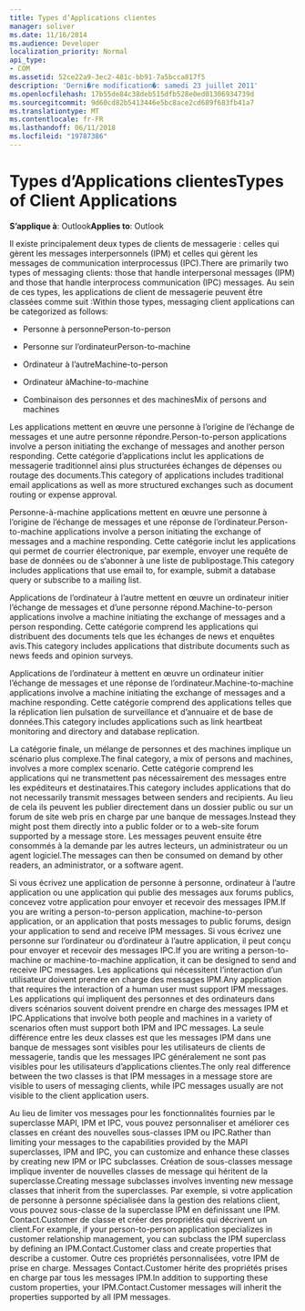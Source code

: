 ```yaml
---
title: Types d’Applications clientes
manager: soliver
ms.date: 11/16/2014
ms.audience: Developer
localization_priority: Normal
api_type:
- COM
ms.assetid: 52ce22a9-3ec2-481c-bb91-7a5bcca817f5
description: 'Derni�re modification�: samedi 23 juillet 2011'
ms.openlocfilehash: 17b55de84c38deb515dfb528e0ed01306934739d
ms.sourcegitcommit: 9d60cd82b5413446e5bc8ace2cd689f683fb41a7
ms.translationtype: MT
ms.contentlocale: fr-FR
ms.lasthandoff: 06/11/2018
ms.locfileid: "19787386"
---
```

# <a name="types-of-client-applications"></a><span data-ttu-id="8f404-103">Types d’Applications clientes</span><span class="sxs-lookup"><span data-stu-id="8f404-103">Types of Client Applications</span></span>

  
  
<span data-ttu-id="8f404-104">**S’applique à**: Outlook</span><span class="sxs-lookup"><span data-stu-id="8f404-104">**Applies to**: Outlook</span></span> 
  
<span data-ttu-id="8f404-105">Il existe principalement deux types de clients de messagerie : celles qui gèrent les messages interpersonnels (IPM) et celles qui gèrent les messages de communication interprocessus (IPC).</span><span class="sxs-lookup"><span data-stu-id="8f404-105">There are primarily two types of messaging clients: those that handle interpersonal messages (IPM) and those that handle interprocess communication (IPC) messages.</span></span> <span data-ttu-id="8f404-106">Au sein de ces types, les applications de client de messagerie peuvent être classées comme suit :</span><span class="sxs-lookup"><span data-stu-id="8f404-106">Within those types, messaging client applications can be categorized as follows:</span></span>
  
- <span data-ttu-id="8f404-107">Personne à personne</span><span class="sxs-lookup"><span data-stu-id="8f404-107">Person-to-person</span></span>
    
- <span data-ttu-id="8f404-108">Personne sur l’ordinateur</span><span class="sxs-lookup"><span data-stu-id="8f404-108">Person-to-machine</span></span>
    
- <span data-ttu-id="8f404-109">Ordinateur à l’autre</span><span class="sxs-lookup"><span data-stu-id="8f404-109">Machine-to-person</span></span>
    
- <span data-ttu-id="8f404-110">Ordinateur à</span><span class="sxs-lookup"><span data-stu-id="8f404-110">Machine-to-machine</span></span>
    
- <span data-ttu-id="8f404-111">Combinaison des personnes et des machines</span><span class="sxs-lookup"><span data-stu-id="8f404-111">Mix of persons and machines</span></span>
    
<span data-ttu-id="8f404-112">Les applications mettent en œuvre une personne à l’origine de l’échange de messages et une autre personne répondre.</span><span class="sxs-lookup"><span data-stu-id="8f404-112">Person-to-person applications involve a person initiating the exchange of messages and another person responding.</span></span> <span data-ttu-id="8f404-113">Cette catégorie d’applications inclut les applications de messagerie traditionnel ainsi plus structurées échanges de dépenses ou routage des documents.</span><span class="sxs-lookup"><span data-stu-id="8f404-113">This category of applications includes traditional email applications as well as more structured exchanges such as document routing or expense approval.</span></span>
  
<span data-ttu-id="8f404-114">Personne-à-machine applications mettent en œuvre une personne à l’origine de l’échange de messages et une réponse de l’ordinateur.</span><span class="sxs-lookup"><span data-stu-id="8f404-114">Person-to-machine applications involve a person initiating the exchange of messages and a machine responding.</span></span> <span data-ttu-id="8f404-115">Cette catégorie inclut les applications qui permet de courrier électronique, par exemple, envoyer une requête de base de données ou de s’abonner à une liste de publipostage.</span><span class="sxs-lookup"><span data-stu-id="8f404-115">This category includes applications that use email to, for example, submit a database query or subscribe to a mailing list.</span></span>
  
<span data-ttu-id="8f404-116">Applications de l’ordinateur à l’autre mettent en œuvre un ordinateur initier l’échange de messages et d’une personne répond.</span><span class="sxs-lookup"><span data-stu-id="8f404-116">Machine-to-person applications involve a machine initiating the exchange of messages and a person responding.</span></span> <span data-ttu-id="8f404-117">Cette catégorie comprend les applications qui distribuent des documents tels que les échanges de news et enquêtes avis.</span><span class="sxs-lookup"><span data-stu-id="8f404-117">This category includes applications that distribute documents such as news feeds and opinion surveys.</span></span>
  
<span data-ttu-id="8f404-118">Applications de l’ordinateur à mettent en œuvre un ordinateur initier l’échange de messages et une réponse de l’ordinateur.</span><span class="sxs-lookup"><span data-stu-id="8f404-118">Machine-to-machine applications involve a machine initiating the exchange of messages and a machine responding.</span></span> <span data-ttu-id="8f404-119">Cette catégorie comprend des applications telles que la réplication lien pulsation de surveillance et d’annuaire et de base de données.</span><span class="sxs-lookup"><span data-stu-id="8f404-119">This category includes applications such as link heartbeat monitoring and directory and database replication.</span></span>
  
<span data-ttu-id="8f404-120">La catégorie finale, un mélange de personnes et des machines implique un scénario plus complexe.</span><span class="sxs-lookup"><span data-stu-id="8f404-120">The final category, a mix of persons and machines, involves a more complex scenario.</span></span> <span data-ttu-id="8f404-121">Cette catégorie comprend les applications qui ne transmettent pas nécessairement des messages entre les expéditeurs et destinataires.</span><span class="sxs-lookup"><span data-stu-id="8f404-121">This category includes applications that do not necessarily transmit messages between senders and recipients.</span></span> <span data-ttu-id="8f404-122">Au lieu de cela ils peuvent les publier directement dans un dossier public ou sur un forum de site web pris en charge par une banque de messages.</span><span class="sxs-lookup"><span data-stu-id="8f404-122">Instead they might post them directly into a public folder or to a web-site forum supported by a message store.</span></span> <span data-ttu-id="8f404-123">Les messages peuvent ensuite être consommés à la demande par les autres lecteurs, un administrateur ou un agent logiciel.</span><span class="sxs-lookup"><span data-stu-id="8f404-123">The messages can then be consumed on demand by other readers, an administrator, or a software agent.</span></span>
  
<span data-ttu-id="8f404-124">Si vous écrivez une application de personne à personne, ordinateur à l’autre application ou une application qui publie des messages aux forums publics, concevez votre application pour envoyer et recevoir des messages IPM.</span><span class="sxs-lookup"><span data-stu-id="8f404-124">If you are writing a person-to-person application, machine-to-person application, or an application that posts messages to public forums, design your application to send and receive IPM messages.</span></span> <span data-ttu-id="8f404-125">Si vous écrivez une personne sur l’ordinateur ou d’ordinateur à l’autre application, il peut conçu pour envoyer et recevoir des messages IPC.</span><span class="sxs-lookup"><span data-stu-id="8f404-125">If you are writing a person-to-machine or machine-to-machine application, it can be designed to send and receive IPC messages.</span></span> <span data-ttu-id="8f404-126">Les applications qui nécessitent l’interaction d’un utilisateur doivent prendre en charge des messages IPM.</span><span class="sxs-lookup"><span data-stu-id="8f404-126">Any application that requires the interaction of a human user must support IPM messages.</span></span> <span data-ttu-id="8f404-127">Les applications qui impliquent des personnes et des ordinateurs dans divers scénarios souvent doivent prendre en charge des messages IPM et IPC.</span><span class="sxs-lookup"><span data-stu-id="8f404-127">Applications that involve both people and machines in a variety of scenarios often must support both IPM and IPC messages.</span></span> <span data-ttu-id="8f404-128">La seule différence entre les deux classes est que les messages IPM dans une banque de messages sont visibles pour les utilisateurs de clients de messagerie, tandis que les messages IPC généralement ne sont pas visibles pour les utilisateurs d’applications clientes.</span><span class="sxs-lookup"><span data-stu-id="8f404-128">The only real difference between the two classes is that IPM messages in a message store are visible to users of messaging clients, while IPC messages usually are not visible to the client application users.</span></span> 
  
<span data-ttu-id="8f404-129">Au lieu de limiter vos messages pour les fonctionnalités fournies par le superclasse MAPI, IPM et IPC, vous pouvez personnaliser et améliorer ces classes en créant des nouvelles sous-classes IPM ou IPC.</span><span class="sxs-lookup"><span data-stu-id="8f404-129">Rather than limiting your messages to the capabilities provided by the MAPI superclasses, IPM and IPC, you can customize and enhance these classes by creating new IPM or IPC subclasses.</span></span> <span data-ttu-id="8f404-130">Création de sous-classes message implique inventer de nouvelles classes de message qui héritent de la superclasse.</span><span class="sxs-lookup"><span data-stu-id="8f404-130">Creating message subclasses involves inventing new message classes that inherit from the superclasses.</span></span> <span data-ttu-id="8f404-131">Par exemple, si votre application de personne à personne spécialisée dans la gestion des relations client, vous pouvez sous-classe de la superclasse IPM en définissant une IPM. Contact.Customer de classe et créer des propriétés qui décrivent un client.</span><span class="sxs-lookup"><span data-stu-id="8f404-131">For example, if your person-to-person application specializes in customer relationship management, you can subclass the IPM superclass by defining an IPM.Contact.Customer class and create properties that describe a customer.</span></span> <span data-ttu-id="8f404-132">Outre ces propriétés personnalisées, votre IPM de prise en charge. Messages Contact.Customer hérite des propriétés prises en charge par tous les messages IPM.</span><span class="sxs-lookup"><span data-stu-id="8f404-132">In addition to supporting these custom properties, your IPM.Contact.Customer messages will inherit the properties supported by all IPM messages.</span></span>
  

